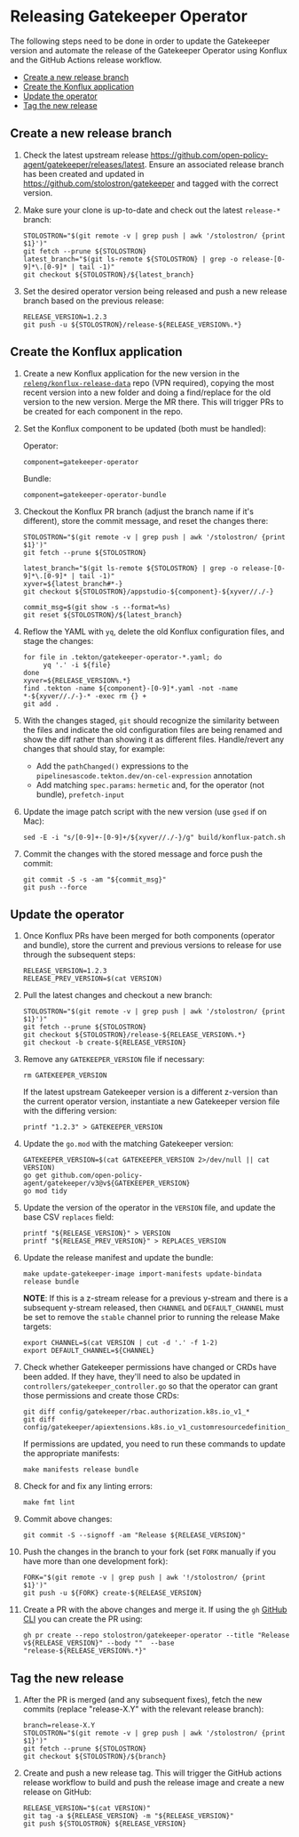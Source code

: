 # Releasing Gatekeeper Operator

The following steps need to be done in order to update the Gatekeeper version and automate the
release of the Gatekeeper Operator using Konflux and the GitHub Actions release workflow.

- [Create a new release branch](#create-a-new-release-branch)
- [Create the Konflux application](#create-the-konflux-application)
- [Update the operator](#update-the-operator)
- [Tag the new release](#tag-the-new-release)

## Create a new release branch

1. Check the latest upstream release
   https://github.com/open-policy-agent/gatekeeper/releases/latest. Ensure an associated release
   branch has been created and updated in https://github.com/stolostron/gatekeeper and tagged with
   the correct version.
2. Make sure your clone is up-to-date and check out the latest `release-*` branch:

   ```shell
   STOLOSTRON="$(git remote -v | grep push | awk '/stolostron/ {print $1}')"
   git fetch --prune ${STOLOSTRON}
   latest_branch="$(git ls-remote ${STOLOSTRON} | grep -o release-[0-9]*\.[0-9]* | tail -1)"
   git checkout ${STOLOSTRON}/${latest_branch}
   ```

3. Set the desired operator version being released and push a new release branch based on the
   previous release:

   ```shell
   RELEASE_VERSION=1.2.3
   git push -u ${STOLOSTRON}/release-${RELEASE_VERSION%.*}
   ```

## Create the Konflux application

1. Create a new Konflux application for the new version in the
   [`releng/konflux-release-data`](https://gitlab.cee.redhat.com/releng/konflux-release-data/-/tree/main/tenants-config/cluster/stone-prd-rh01/tenants/gatekeeper-tenant)
   repo (VPN required), copying the most recent version into a new folder and doing a find/replace
   for the old version to the new version. Merge the MR there. This will trigger PRs to be created
   for each component in the repo.
2. Set the Konflux component to be updated (both must be handled):

   Operator:

   ```shell
   component=gatekeeper-operator
   ```

   Bundle:

   ```shell
   component=gatekeeper-operator-bundle
   ```

3. Checkout the Konflux PR branch (adjust the branch name if it's different), store the commit
   message, and reset the changes there:

   ```shell
   STOLOSTRON="$(git remote -v | grep push | awk '/stolostron/ {print $1}')"
   git fetch --prune ${STOLOSTRON}

   latest_branch="$(git ls-remote ${STOLOSTRON} | grep -o release-[0-9]*\.[0-9]* | tail -1)"
   xyver=${latest_branch#*-}
   git checkout ${STOLOSTRON}/appstudio-${component}-${xyver//./-}

   commit_msg=$(git show -s --format=%s)
   git reset ${STOLOSTRON}/${latest_branch}
   ```

4. Reflow the YAML with `yq`, delete the old Konflux configuration files, and stage the changes:

   ```shell
   for file in .tekton/gatekeeper-operator-*.yaml; do
        yq '.' -i ${file}
   done
   xyver=${RELEASE_VERSION%.*}
   find .tekton -name ${component}-[0-9]*.yaml -not -name *-${xyver//./-}-* -exec rm {} +
   git add .
   ```

5. With the changes staged, `git` should recognize the similarity between the files and indicate the
   old configuration files are being renamed and show the diff rather than showing it as different
   files. Handle/revert any changes that should stay, for example:

   - Add the `pathChanged()` expressions to the `pipelinesascode.tekton.dev/on-cel-expression`
     annotation
   - Add matching `spec.params`: `hermetic` and, for the operator (not bundle), `prefetch-input`

6. Update the image patch script with the new version (use `gsed` if on Mac):

   ```shell
   sed -E -i "s/[0-9]+-[0-9]+/${xyver//./-}/g" build/konflux-patch.sh
   ```

7. Commit the changes with the stored message and force push the commit:

   ```shell
   git commit -S -s -am "${commit_msg}"
   git push --force
   ```

## Update the operator

1. Once Konflux PRs have been merged for both components (operator and bundle), store the current
   and previous versions to release for use through the subsequent steps:

   ```shell
   RELEASE_VERSION=1.2.3
   RELEASE_PREV_VERSION=$(cat VERSION)
   ```

2. Pull the latest changes and checkout a new branch:

   ```shell
   STOLOSTRON="$(git remote -v | grep push | awk '/stolostron/ {print $1}')"
   git fetch --prune ${STOLOSTRON}
   git checkout ${STOLOSTRON}/release-${RELEASE_VERSION%.*}
   git checkout -b create-${RELEASE_VERSION}
   ```

3. Remove any `GATEKEEPER_VERSION` file if necessary:

   ```shell
   rm GATEKEEPER_VERSION
   ```

   If the latest upstream Gatekeeper version is a different z-version than the current operator
   version, instantiate a new Gatekeeper version file with the differing version:

   ```shell
   printf "1.2.3" > GATEKEEPER_VERSION
   ```

4. Update the `go.mod` with the matching Gatekeeper version:

   ```shell
   GATEKEEPER_VERSION=$(cat GATEKEEPER_VERSION 2>/dev/null || cat VERSION)
   go get github.com/open-policy-agent/gatekeeper/v3@v${GATEKEEPER_VERSION}
   go mod tidy
   ```

5. Update the version of the operator in the `VERSION` file, and update the base CSV `replaces`
   field:

   ```shell
   printf "${RELEASE_VERSION}" > VERSION
   printf "${RELEASE_PREV_VERSION}" > REPLACES_VERSION
   ```

6. Update the release manifest and update the bundle:

   ```shell
   make update-gatekeeper-image import-manifests update-bindata release bundle
   ```

   **NOTE**: If this is a z-stream release for a previous y-stream and there is a subsequent
   y-stream released, then `CHANNEL` and `DEFAULT_CHANNEL` must be set to remove the `stable`
   channel prior to running the release Make targets:

   ```shell
   export CHANNEL=$(cat VERSION | cut -d '.' -f 1-2)
   export DEFAULT_CHANNEL=${CHANNEL}
   ```

7. Check whether Gatekeeper permissions have changed or CRDs have been added. If they have, they'll
   need to also be updated in `controllers/gatekeeper_controller.go` so that the operator can grant
   those permissions and create those CRDs:

   ```shell
   git diff config/gatekeeper/rbac.authorization.k8s.io_v1_*
   git diff config/gatekeeper/apiextensions.k8s.io_v1_customresourcedefinition_*
   ```

   If permissions are updated, you need to run these commands to update the appropriate manifests:

   ```shell
   make manifests release bundle
   ```

8. Check for and fix any linting errors:

   ```shell
   make fmt lint
   ```

9. Commit above changes:

   ```shell
   git commit -S --signoff -am "Release ${RELEASE_VERSION}"
   ```

10. Push the changes in the branch to your fork (set `FORK` manually if you have more than one
    development fork):

    ```shell
    FORK="$(git remote -v | grep push | awk '!/stolostron/ {print $1}')"
    git push -u ${FORK} create-${RELEASE_VERSION}
    ```

11. Create a PR with the above changes and merge it. If using the `gh`
    [GitHub CLI](https://cli.github.com/) you can create the PR using:

    ```shell
    gh pr create --repo stolostron/gatekeeper-operator --title "Release v${RELEASE_VERSION}" --body ""  --base "release-${RELEASE_VERSION%.*}"
    ```

## Tag the new release

1. After the PR is merged (and any subsequent fixes), fetch the new commits (replace "release-X.Y"
   with the relevant release branch):

   ```shell
   branch=release-X.Y
   STOLOSTRON="$(git remote -v | grep push | awk '/stolostron/ {print $1}')"
   git fetch --prune ${STOLOSTRON}
   git checkout ${STOLOSTRON}/${branch}
   ```

2. Create and push a new release tag. This will trigger the GitHub actions release workflow to build
   and push the release image and create a new release on GitHub:

   ```shell
   RELEASE_VERSION="$(cat VERSION)"
   git tag -a ${RELEASE_VERSION} -m "${RELEASE_VERSION}"
   git push ${STOLOSTRON} ${RELEASE_VERSION}
   ```
